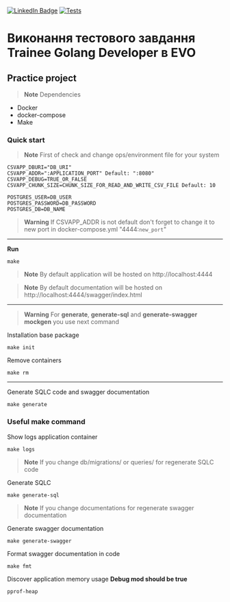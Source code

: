 [![LinkedIn Badge](https://img.shields.io/badge/LinkedIn-Profile-informational?style=flat&logo=linkedin&logoColor=white&color=0D76A8)](https://www.linkedin.com/in/daniil-drozdov-a5393521b/)
[![Tests](https://github.com/Drozd0f/csv-app/actions/workflows/tests.yml/badge.svg?branch=master)](https://github.com/Drozd0f/csv-app/actions/workflows/tests.yml)

# Виконання тестового завдання Trainee Golang Developer в EVO

## Practice project

> **Note**
> Dependencies

* Docker
* docker-compose
* Make

### Quick start

> **Note**
> First of check and change ops/environment file for your system

```
CSVAPP_DBURI="DB_URI"
CSVAPP_ADDR=":APPLICATION_PORT" Default: ":8080"
CSVAPP_DEBUG=TRUE_OR_FALSE
CSVAPP_CHUNK_SIZE=CHUNK_SIZE_FOR_READ_AND_WRITE_CSV_FILE Default: 10

POSTGRES_USER=DB_USER
POSTGRES_PASSWORD=DB_PASSWORD
POSTGRES_DB=DB_NAME
```

> **Warning**
> If CSVAPP_ADDR is not default don't forget to change it to new port in docker-compose.yml "4444:`new_port`"

---

**Run**
```shell
make
```

> **Note**
> By default application will be hosted on http://localhost:4444

> **Note**
> By default documentation will be hosted on http://localhost:4444/swagger/index.html

---

> **Warning**
> For **generate**, **generate-sql** and **generate-swagger** **mockgen** you use next command

Installation base package
```shell
make init
```

Remove containers
```shell
make rm
```

---

Generate SQLC code and swagger documentation
```shell
make generate
```

### Useful make command

Show logs application container
```shell
make logs
```

> **Note**
> If you change db/migrations/ or queries/ for regenerate SQLC code

Generate SQLC 
```shell
make generate-sql
```

> **Note**
> If you change documentations for regenerate swagger documentation

Generate swagger documentation
```shell
make generate-swagger
```

Format swagger documentation in code
```shell
make fmt
```

Discover application memory usage **Debug mod should be true**
```shell
pprof-heap
```
